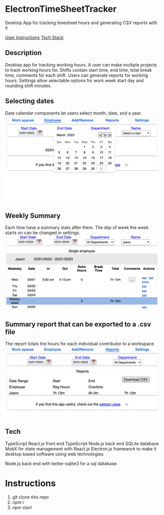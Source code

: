 # ElectronTimeSheetTracker
Desktop App for tracking timesheet hours and generating CSV reports with it


[User Instructions](#Instructions)
[Tech Stack](#Tech)

## Description
Desktop app for tracking working hours. A user can make multiple projects to track working hours for.
Shifts contain  start time, end time, total break time, comments for each shift.
Users can generate reports for working hours.
Settings allow selectable options for work week start day and rounding shift minutes.



## Selecting dates
Date calendar components let users select month, date, and a year.
![](/SelectDate.png)

## Weekly Summary
Each time have a summary stats after them. The day of week the week starts on can be changed in settings.
![](/WorkWeekSummary.png)

## Summary report that can be exported to a .csv file
The report totals the hours for each individual contributor to a workspace.
![](/CreateReport.png)



## Tech
TypeScript React.js front end
TypeScript Node.js back end
SQLite database
MobX for state management with React.js
Electron.js framework to make it desktop based software using web technologies

Node.js back end with better-sqlite3 for a sql database.


# Instructions

1. git clone this repo
2. npm i
3. npm start
